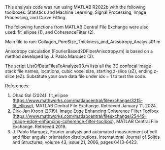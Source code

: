 This analysis code was run using MATLAB R2022b with the following toolboxes: Statistics and Machine Learning, Signal Processing, Image Processing, and Curve Fitting. 

The following functions from MATLAB Central File Exchange were also used: fit_ellipse (1), and CoherenceFilter (2).

Main file to run: Collagen_PoreSize_Thickness_and_Anisotropy_Analysis01.m

Anisotropy calculation (FourierBased2DFiberAnisotropy.m) is based on a method developed by J. Pablo Marquez (3).

The script ListOfDataFilesToAnalyze03.m lists all the 3D confocal image stack file names, locations, cubic voxel size, starting z-slice (sZ), ending z-slice (eZ). Substitute your own data file under idx = 1 to test the code.

References:
  1.  Ohad Gal (2024). fit_ellipse (https://www.mathworks.com/matlabcentral/fileexchange/3215-fit_ellipse), MATLAB Central File Exchange. Retrieved January 11, 2024.
  2.	Dirk-Jan Kroon (2019). Image Edge Enhancing Coherence Filter Toolbox (https://www.mathworks.com/matlabcentral/fileexchange/25449-image-edge-enhancing-coherence-filter-toolbox), MATLAB Central File Exchange. Retrieved 2019.
  3. 	J. Pablo Marquez, Fourier analysis and automated measurement of cell and fiber angular orientation distributions. International Journal of Solids and Structures, volume 43, issue 21, 2006, pages 6413-6423.

